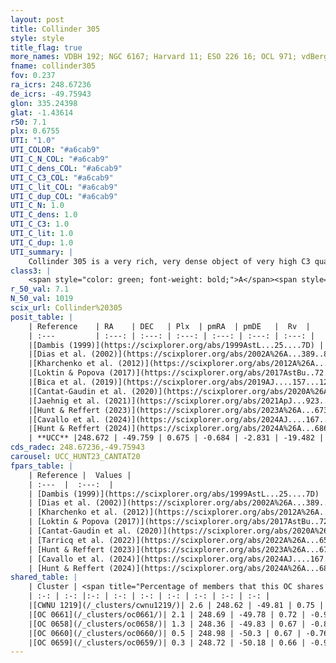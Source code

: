 ```yaml
---
layout: post
title: Collinder 305
style: style
title_flag: true
more_names: VDBH 192; NGC 6167; Harvard 11; ESO 226 16; OCL 971; vdBergh-Hagen 192; MWSC 2425
fname: collinder305
fov: 0.237
ra_icrs: 248.67236
de_icrs: -49.75943
glon: 335.24398
glat: -1.43614
r50: 7.1
plx: 0.6755
UTI: "1.0"
UTI_COLOR: "#a6cab9"
UTI_C_N_COL: "#a6cab9"
UTI_C_dens_COL: "#a6cab9"
UTI_C_C3_COL: "#a6cab9"
UTI_C_lit_COL: "#a6cab9"
UTI_C_dup_COL: "#a6cab9"
UTI_C_N: 1.0
UTI_C_dens: 1.0
UTI_C_C3: 1.0
UTI_C_lit: 1.0
UTI_C_dup: 1.0
UTI_summary: |
    Collinder 305 is a very rich, very dense object of very high C3 quality. It is very well-studied in the literature. This object shares a very small percentage of members with 5 later reported entries.
class3: |
    <span style="color: green; font-weight: bold;">A</span><span style="color: green; font-weight: bold;">A</span>
r_50_val: 7.1
N_50_val: 1019
scix_url: Collinder%20305
posit_table: |
    | Reference    | RA    | DEC   | Plx  | pmRA  | pmDE   |  Rv  |
    | :---         | :---: | :---: | :---: | :---: | :---: | :---: |
    |[Dambis (1999)](https://scixplorer.org/abs/1999AstL...25....7D) | 248.642 | -49.772 | -- | -- | -- | -- |
    |[Dias et al. (2002)](https://scixplorer.org/abs/2002A%26A...389..871D) | 248.642 | -49.772 | -- | -0.83 | -4.52 | -21.32 |
    |[Kharchenko et al. (2012)](https://scixplorer.org/abs/2012A%26A...543A.156K) | 248.67 | -49.785 | -- | -2.09 | -3.95 | -- |
    |[Loktin & Popova (2017)](https://scixplorer.org/abs/2017AstBu..72..257L) | 248.67 | -49.785 | -- | -2.862 | -4.779 | -34.4 |
    |[Bica et al. (2019)](https://scixplorer.org/abs/2019AJ....157...12B) | 248.631 | -49.768 | -- | -- | -- | -- |
    |[Cantat-Gaudin et al. (2020)](https://scixplorer.org/abs/2020A%26A...640A...1C) | 248.662 | -49.759 | 0.653 | -0.616 | -2.854 | -- |
    |[Jaehnig et al. (2021)](https://scixplorer.org/abs/2021ApJ...923..129J) | 248.681 | -49.761 | 0.683 | -0.69 | -2.786 | -- |
    |[Hunt & Reffert (2023)](https://scixplorer.org/abs/2023A%26A...673A.114H) | 248.673 | -49.784 | 0.677 | -0.741 | -2.806 | -9.656 |
    |[Cavallo et al. (2024)](https://scixplorer.org/abs/2024AJ....167...12C) | 248.684 | -49.772 | 0.677 | -- | -- | -- |
    |[Hunt & Reffert (2024)](https://scixplorer.org/abs/2024A%26A...686A..42H) | 248.673 | -49.784 | 0.677 | -0.741 | -2.806 | -9.656 |
    | **UCC** |248.672 | -49.759 | 0.675 | -0.684 | -2.831 | -19.482 | 
cds_radec: 248.67236,-49.75943
carousel: UCC_HUNT23_CANTAT20
fpars_table: |
    | Reference |  Values |
    | :---  |  :---:  |
    | [Dambis (1999)](https://scixplorer.org/abs/1999AstL...25....7D) | `E_B-V_=0.986, DM0=9.88, log_age_=7.9` |
    | [Dias et al. (2002)](https://scixplorer.org/abs/2002A%26A...389..871D) | `E(B-V)=0.779, Dist=1108.0, Age=7.887` |
    | [Kharchenko et al. (2012)](https://scixplorer.org/abs/2012A%26A...543A.156K) | `e_bv=0.854, distance=1216, log_age=8.19` |
    | [Loktin & Popova (2017)](https://scixplorer.org/abs/2017AstBu..72..257L) | `E(B-V)=0.78, Dmod=10.235, logt=7.891` |
    | [Cantat-Gaudin et al. (2020)](https://scixplorer.org/abs/2020A%26A...640A...1C) | `AVNN=1.88, DMNN=10.63, AgeNN=8.19` |
    | [Tarricq et al. (2022)](https://scixplorer.org/abs/2022A%26A...659A..59T) | `Dist=1295, logAgeNN=8.23` |
    | [Hunt & Reffert (2023)](https://scixplorer.org/abs/2023A%26A...673A.114H) | `AV50=2.893, diffAV50=2.836, MOD50=10.727, logAge50=7.402` |
    | [Cavallo et al. (2024)](https://scixplorer.org/abs/2024AJ....167...12C) | `AV50=3.07, dMod50=11.01, logAge50=7.75, [Fe/H]50=0.58` |
    | [Hunt & Reffert (2024)](https://scixplorer.org/abs/2024A%26A...686A..42H) | `MassJ=16817.9` |
shared_table: |
    | Cluster | <span title="Percentage of members that this OC shares with the ones listed">%</span>   | RA   | DEC   | Plx   | pmRA  | pmDE  | Rv | UTI |
    | :-: | :-: |:-: | :-: | :-: | :-: | :-: | :-: | :-: |
    |[CWNU 1219](/_clusters/cwnu1219/)| 2.6 | 248.62 | -49.81 | 0.75 | -0.77 | -2.82 | -19.72 |0.12 |
    |[OC 0661](/_clusters/oc0661/)| 2.1 | 248.69 | -49.78 | 0.72 | -0.91 | -2.74 | -24.32 |0.06 |
    |[OC 0658](/_clusters/oc0658/)| 1.3 | 248.36 | -49.83 | 0.67 | -0.8 | -2.77 | -41.03 |0.06 |
    |[OC 0660](/_clusters/oc0660/)| 0.5 | 248.98 | -50.3 | 0.67 | -0.76 | -2.89 | -24.4 |0.14 |
    |[OC 0659](/_clusters/oc0659/)| 0.3 | 248.72 | -50.18 | 0.66 | -0.93 | -2.75 | -41.3 |0.27 |
---
```

